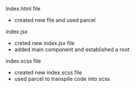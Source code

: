 Index.html file
 - created new file and used parcel

index.jsx
 - creted new index.jsx file
 - added main component and established a root

index.scss file
 - created new index.scss file
 - used parcel to transpile code into scss
